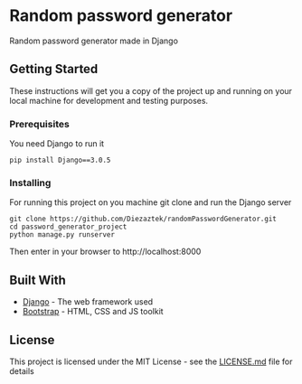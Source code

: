 # Random password generator

Random password generator made in Django

## Getting Started

These instructions will get you a copy of the project up and running on your local machine for development and testing purposes.

### Prerequisites

You need Django to run it

```
pip install Django==3.0.5
```

### Installing

For running this project on you machine git clone and run the Django server

```
git clone https://github.com/Diezaztek/randomPasswordGenerator.git
cd password_generator_project
python manage.py runserver
```

Then enter in your browser to http://localhost:8000


## Built With

* [Django](https://www.djangoproject.com) - The web framework used
* [Bootstrap](https://getbootstrap.com) - HTML, CSS and JS toolkit


## License

This project is licensed under the MIT License - see the [LICENSE.md](LICENSE.md) file for details
